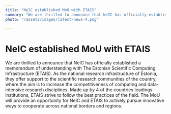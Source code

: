 ```yaml
---
title: "NeIC established MoU with ETAIS"
summary: "We are thrilled to announce that NeIC has officially established a memorandum of understanding with The Estonian Scientific Computing Infrastructure (ESTAI)"
photo: "/assets/images/latest-news-4.png"

---
```

# NeIC established MoU with ETAIS


We are thrilled to announce that NeIC has officially established a memorandum of understanding with The Estonian Scientific Computing Infrastructure (ETAIS). As the national research infrastructure of
Estonia, they offer support to the scientific research communities of the country, where the aim is to increase the competitiveness of computing and data-intensive research disciplines.
Made up by 4 of the countries leadings institutions, ETAIS strive to follow the best practices of the field. The MoU will provide an opportunity for NeIC and
ETAIS to actively pursue innovative ways to cooperate across national borders and regions. 


